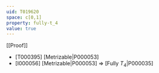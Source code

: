 ```yaml
---
uid: T019620
space: c[0,1]
property: fully-t_4
value: true
---
```

[[Proof]]

* [T000395] [Metrizable|P000053]
* [I000056] [Metrizable|P000053] => [Fully $T_4$|P000035]

